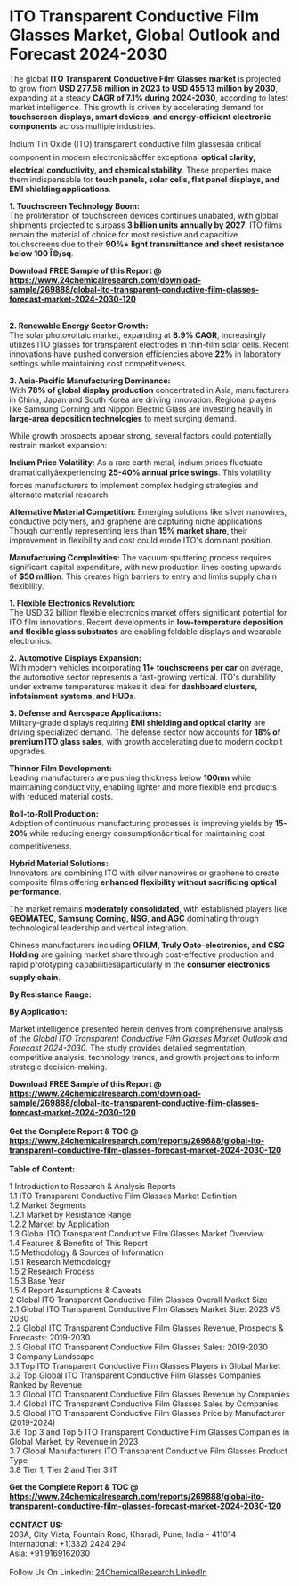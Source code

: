 <h1>ITO Transparent Conductive Film Glasses Market, Global Outlook and Forecast 2024-2030</h1><p>The global <strong>ITO Transparent Conductive Film Glasses market</strong> is projected to grow from <strong>USD 277.58 million in 2023 to USD 455.13 million by 2030</strong>, expanding at a steady <strong>CAGR of 7.1% during 2024-2030</strong>, according to latest market intelligence. This growth is driven by accelerating demand for <strong>touchscreen displays, smart devices, and energy-efficient electronic components</strong> across multiple industries.</p><p>Indium Tin Oxide (ITO) transparent conductive film glassesâa critical component in modern electronicsâoffer exceptional <strong>optical clarity, electrical conductivity, and chemical stability</strong>. These properties make them indispensable for <strong>touch panels, solar cells, flat panel displays, and EMI shielding applications</strong>.

</p><p><strong>1. Touchscreen Technology Boom:</strong><br>
The proliferation of touchscreen devices continues unabated, with global shipments projected to surpass <strong>3 billion units annually by 2027</strong>. ITO films remain the material of choice for most resistive and capacitive touchscreens due to their <strong>90%+ light transmittance and sheet resistance below 100 Î©/sq</strong>.</p><div><b>Download FREE Sample of this Report @ 
            <a href="https://www.24chemicalresearch.com/download-sample/269888/global-ito-transparent-conductive-film-glasses-forecast-market-2024-2030-120">
            https://www.24chemicalresearch.com/download-sample/269888/global-ito-transparent-conductive-film-glasses-forecast-market-2024-2030-120</a></b></div><br><p><strong>2. Renewable Energy Sector Growth:</strong><br>
The solar photovoltaic market, expanding at <strong>8.9% CAGR</strong>, increasingly utilizes ITO glasses for transparent electrodes in thin-film solar cells. Recent innovations have pushed conversion efficiencies above <strong>22%</strong> in laboratory settings while maintaining cost competitiveness.</p><p><strong>3. Asia-Pacific Manufacturing Dominance:</strong><br>
With <strong>78% of global display production</strong> concentrated in Asia, manufacturers in China, Japan and South Korea are driving innovation. Regional players like Samsung Corning and Nippon Electric Glass are investing heavily in <strong>large-area deposition technologies</strong> to meet surging demand.</p><p>While growth prospects appear strong, several factors could potentially restrain market expansion:</p><p><strong>Indium Price Volatility:</strong> As a rare earth metal, indium prices fluctuate dramaticallyâexperiencing <strong>25-40% annual price swings</strong>. This volatility forces manufacturers to implement complex hedging strategies and alternate material research.</p><p><strong>Alternative Material Competition:</strong> Emerging solutions like silver nanowires, conductive polymers, and graphene are capturing niche applications. Though currently representing less than <strong>15% market share</strong>, their improvement in flexibility and cost could erode ITO's dominant position.</p><p><strong>Manufacturing Complexities:</strong> The vacuum sputtering process requires significant capital expenditure, with new production lines costing upwards of <strong>$50 million</strong>. This creates high barriers to entry and limits supply chain flexibility.</p><p><strong>1. Flexible Electronics Revolution:</strong><br>
The USD 32 billion flexible electronics market offers significant potential for ITO film innovations. Recent developments in <strong>low-temperature deposition and flexible glass substrates</strong> are enabling foldable displays and wearable electronics.</p><p><strong>2. Automotive Displays Expansion:</strong><br>
With modern vehicles incorporating <strong>11+ touchscreens per car</strong> on average, the automotive sector represents a fast-growing vertical. ITO's durability under extreme temperatures makes it ideal for <strong>dashboard clusters, infotainment systems, and HUDs</strong>.</p><p><strong>3. Defense and Aerospace Applications:</strong><br>
Military-grade displays requiring <strong>EMI shielding and optical clarity</strong> are driving specialized demand. The defense sector now accounts for <strong>18% of premium ITO glass sales</strong>, with growth accelerating due to modern cockpit upgrades.</p><p><strong>Thinner Film Development:</strong><br>
	Leading manufacturers are pushing thickness below <strong>100nm</strong> while maintaining conductivity, enabling lighter and more flexible end products with reduced material costs.</p><p><strong>Roll-to-Roll Production:</strong><br>
	Adoption of continuous manufacturing processes is improving yields by <strong>15-20%</strong> while reducing energy consumptionâcritical for maintaining cost competitiveness.</p><p><strong>Hybrid Material Solutions:</strong><br>
	Innovators are combining ITO with silver nanowires or graphene to create composite films offering <strong>enhanced flexibility without sacrificing optical performance</strong>.</p><p>The market remains <strong>moderately consolidated</strong>, with established players like <strong>GEOMATEC, Samsung Corning, NSG, and AGC</strong> dominating through technological leadership and vertical integration.</p><p>Chinese manufacturers including <strong>OFILM, Truly Opto-electronics, and CSG Holding</strong> are gaining market share through cost-effective production and rapid prototyping capabilitiesâparticularly in the <strong>consumer electronics supply chain</strong>.</p><p><strong>By Resistance Range:</strong></p><p><strong>By Application:</strong></p><p>Market intelligence presented herein derives from comprehensive analysis of the <em>Global ITO Transparent Conductive Film Glasses Market Outlook and Forecast 2024-2030</em>. The study provides detailed segmentation, competitive analysis, technology trends, and growth projections to inform strategic decision-making.</p><div><b>Download FREE Sample of this Report @ 
            <a href="https://www.24chemicalresearch.com/download-sample/269888/global-ito-transparent-conductive-film-glasses-forecast-market-2024-2030-120">
            https://www.24chemicalresearch.com/download-sample/269888/global-ito-transparent-conductive-film-glasses-forecast-market-2024-2030-120</a></b></div><br><div><b>Get the Complete Report & TOC @ 
            <a href="https://www.24chemicalresearch.com/reports/269888/global-ito-transparent-conductive-film-glasses-forecast-market-2024-2030-120">
            https://www.24chemicalresearch.com/reports/269888/global-ito-transparent-conductive-film-glasses-forecast-market-2024-2030-120</a></b></div><br>
            <b>Table of Content:</b><p>1 Introduction to Research & Analysis Reports<br />
    1.1 ITO Transparent Conductive Film Glasses Market Definition<br />
    1.2 Market Segments<br />
        1.2.1 Market by Resistance Range<br />
        1.2.2 Market by Application<br />
    1.3 Global ITO Transparent Conductive Film Glasses Market Overview<br />
    1.4 Features & Benefits of This Report<br />
    1.5 Methodology & Sources of Information<br />
        1.5.1 Research Methodology<br />
        1.5.2 Research Process<br />
        1.5.3 Base Year<br />
        1.5.4 Report Assumptions & Caveats<br />
2 Global ITO Transparent Conductive Film Glasses Overall Market Size<br />
    2.1 Global ITO Transparent Conductive Film Glasses Market Size: 2023 VS 2030<br />
    2.2 Global ITO Transparent Conductive Film Glasses Revenue, Prospects & Forecasts: 2019-2030<br />
    2.3 Global ITO Transparent Conductive Film Glasses Sales: 2019-2030<br />
3 Company Landscape<br />
    3.1 Top ITO Transparent Conductive Film Glasses Players in Global Market<br />
    3.2 Top Global ITO Transparent Conductive Film Glasses Companies Ranked by Revenue<br />
    3.3 Global ITO Transparent Conductive Film Glasses Revenue by Companies<br />
    3.4 Global ITO Transparent Conductive Film Glasses Sales by Companies<br />
    3.5 Global ITO Transparent Conductive Film Glasses Price by Manufacturer (2019-2024)<br />
    3.6 Top 3 and Top 5 ITO Transparent Conductive Film Glasses Companies in Global Market, by Revenue in 2023<br />
    3.7 Global Manufacturers ITO Transparent Conductive Film Glasses Product Type<br />
    3.8 Tier 1, Tier 2 and Tier 3 IT</p><div><b>Get the Complete Report & TOC @ 
            <a href="https://www.24chemicalresearch.com/reports/269888/global-ito-transparent-conductive-film-glasses-forecast-market-2024-2030-120">
            https://www.24chemicalresearch.com/reports/269888/global-ito-transparent-conductive-film-glasses-forecast-market-2024-2030-120</a></b></div><br><b>CONTACT US:</b><br>
            203A, City Vista, Fountain Road, Kharadi, Pune, India - 411014<br>
            International: +1(332) 2424 294<br>
            Asia: +91 9169162030 <br><br>
            Follow Us On LinkedIn: <a href="https://www.linkedin.com/company/24chemicalresearch/">24ChemicalResearch LinkedIn</a>